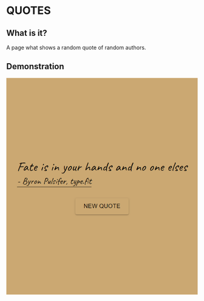 # QUOTES

## What is it?

A page what shows a random quote of random authors.

## Demonstration

![Demonstration of using the program](src/assets/preview.png)